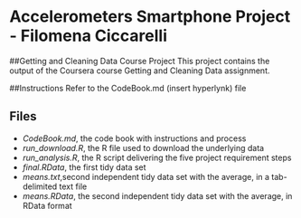 # Accelerometers Smartphone Project - Filomena Ciccarelli

##Getting and Cleaning Data Course Project
This project contains the output of the Coursera course Getting and Cleaning Data assignment.

##Instructions
Refer to the CodeBook.md (insert hyperlynk) file

## Files
* *CodeBook.md*, the code book with instructions and process
* *run_download.R*, the R file used to download the underlying data 
* *run_analysis.R*, the R script delivering the five project requirement steps
* *final.RData*, the first tidy data set
* *means.txt*,second independent tidy data set with the average, in a tab-delimited text file
* *means.RData*, the second independent tidy data set with the average, in RData format
